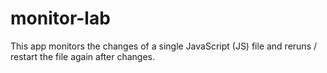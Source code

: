 # monitor-lab
This app monitors the changes of a single JavaScript (JS) file and reruns / restart the file again after changes.

